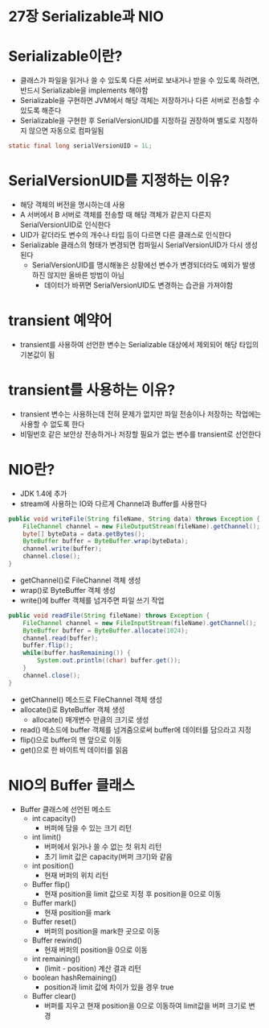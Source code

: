 # 27장 Serializable과 NIO

# Serializable이란?
- 클래스가 파일을 읽거나 쓸 수 있도록 다른 서버로 보내거나 받을 수 있도록 하려면, 반드시 Serializable을 implements 해야함
- Serializable을 구현하면 JVM에서 해당 객체는 저장하거나 다른 서버로 전송할 수 있도록 해준다
- Serializable을 구현한 후 SerialVersionUID를 지정하길 권장하며 별도로 지정하지 않으면 자동으로 컴파일됨
```java
static final long serialVersionUID = 1L;
```

# SerialVersionUID를 지정하는 이유?
- 해당 객체의 버전을 명시하는데 사용
- A 서버에서 B 서버로 객체를 전송할 때 해당 객체가 같은지 다른지 SerialVersionUID로 인식한다
- UID가 같더라도 변수의 개수나 타입 등이 다르면 다른 클래스로 인식한다
- Serializable 클래스의 형태가 변경되면 컴파일시 SerialVersionUID가 다시 생성된다
  - SerialVersionUID를 명시해놓은 상황에선 변수가 변경되더라도 예외가 발생하진 않지만 올바른 방법이 아님
    - 데이터가 바뀌면 SerialVersionUID도 변경하는 습관을 가져야함

# transient 예약어
- transient를 사용하여 선언한 변수는 Serializable 대상에서 제외되어 해당 타입의 기본값이 됨

# transient를 사용하는 이유?
- transient 변수는 사용하는데 전혀 문제가 없지만 파일 전송이나 저장하는 작업에는 사용할 수 없도록 한다
- 비밀번호 같은 보안상 전송하거나 저장할 필요가 없는 변수를 transient로 선언한다

# NIO란?
- JDK 1.4에 추가
- stream에 사용하는 IO와 다르게 Channel과 Buffer를 사용한다

```java
public void writeFile(String fileName, String data) throws Exception {
    FileChannel channel = new FileOutputStream(fileName).getChannel();
    byte[] byteData = data.getBytes();
    ByteBuffer buffer = ByteBuffer.wrap(byteData);
    channel.write(buffer);
    channel.close();
}
```
- getChannel()로 FileChannel 객체 생성
- wrap()로 ByteBuffer 객체 생성
- write()에 buffer 객체를 넘겨주면 파일 쓰기 작업

```java
public void readFile(String fileName) throws Exception {
    FileChannel channel = new FileInputStream(fileName).getChannel();
    ByteBuffer buffer = ByteBuffer.allocate(1024);
    channel.read(buffer);
    buffer.flip();
    while(buffer.hasRemaining()) {
        System.out.println((char) buffer.get());
    }
    channel.close();
}
```

- getChannel() 메소드로 FileChannel 객체 생성
- allocate()로 ByteBuffer 객체 생성
  - allocate() 매개변수 만큼의 크기로 생성
- read() 메소드에 buffer 객체를 넘겨줌으로써 buffer에 데이터를 담으라고 지정
- flip()으로 buffer의 맨 앞으로 이동
- get()으로 한 바이트씩 데이터를 읽음

# NIO의 Buffer 클래스
- Buffer 클래스에 선언된 메소드
  - int capacity()
    - 버퍼에 담을 수 있는 크기 리턴
  - int limit()
    - 버퍼에서 읽거나 쓸 수 없는 첫 위치 리턴
    - 초기 limit 값은 capacity(버퍼 크기)와 같음
  - int position()
    - 현재 버퍼의 위치 리턴
  - Buffer flip()
    - 현재 position을 limit 값으로 지정 후 position을 0으로 이동
  - Buffer mark()
    - 현재 position을 mark
  - Buffer reset()
    - 버퍼의 position을 mark한 곳으로 이동
  - Buffer rewind()
    - 현재 버퍼의 position을 0으로 이동
  - int remaining()
    - (limit - position) 계산 결과 리턴
  - boolean hashRemaining()
    - position과 limit 값에 차이가 있을 경우 true
  - Buffer clear()
    - 버퍼를 지우고 현재 position을 0으로 이동하여 limit값을 버퍼 크기로 변경
